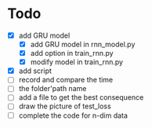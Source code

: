# Todo
- [x] add GRU model
    - [x] add GRU model in rnn_model.py
    - [x] add option in train_rnn.py
    - [x] modify model in train_rnn.py
- [x] add script
- [ ] record and compare the time
- [ ] the folder'path name
- [ ] add a file to get the best consequence
- [ ] draw the picture of test_loss
- [ ] complete the code for n-dim data